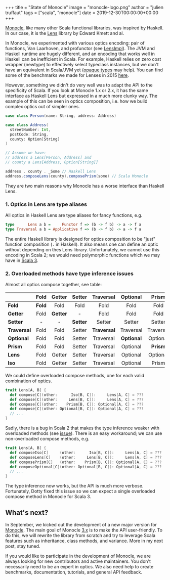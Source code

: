 +++
title = "State of Monocle"
image = "monocle-logo.png"
author = "julien truffaut"
tags = ["scala", "monocle"]
date = 2019-12-30T00:00:00+00:00
+++

[Monocle](https://github.com/julien-truffaut/Monocle), like many other Scala functional libraries, was inspired by Haskell.
In our case, it is the [Lens](https://hackage.haskell.org/package/lens) library by Edward Kmett and al.

In Monocle, we experimented with various optics encoding: pair of functions, Van Laarhoven, and profunctor
(see [LensImpl](https://github.com/julien-truffaut/LensImpl)). The JVM and Haskell runtime are hugely different, and an 
encoding that works well in Haskell can be inefficient in Scala. For example, Haskell relies on zero cost wrapper (newtype)
to effectively select typeclass instances, but we don't have an equivalent in Scala/JVM yet ([opaque types](https://dotty.epfl.ch/docs/reference/other-new-features/opaques.html)
may help). You can find some of the benchmarks we made for Lenses in 2015 [here](https://github.com/julien-truffaut/Monocle/wiki/Lens-Benchmark).

However, something we didn't do very well was to adapt the API to the specificity of Scala. If you look at Monocle
1.x or 2.x, it has the same interface as Haskell Lens but expressed in a much more clunky way. The example of this can
be seen in optics composition, i.e. how we build complex optics out of simpler ones.


``` scala
case class Person(name: String, address: Address)

case class Address(
  streetNumber: Int, 
  postCode: String, 
  county: Option[String]
)

// Assume we have:
// address a Lens[Person, Address] and 
// county a Lens[Address, Option[String]]

address . county . _Some // Haskell Lens
address.composeLens(county).composePrism(some) // Scala Monocle
```


They are two main reasons why Monocle has a worse interface than Haskell Lens.

### 1. Optics in Lens are type aliases

All optics in Haskell Lens are type aliases for fancy functions, e.g.

 ```haskell
 type      Lens a b =     Functor f => (b -> f b) -> a -> f a
 type Traversal a b = Applicative f => (b -> f b) -> a -> f a
``` 

The entire Haskell library is designed for optics composition to be "just" function composition (`.` in Haskell).
It also means one can define an optic without depending on thes Lens library. Unfortunately, we cannot use this
encoding in Scala 2; we would need polymorphic functions which 
we may have in [Scala 3](   (https://github.com/lampepfl/dotty/pull/4672)).

### 2. Overloaded methods have type inference issues 

Almost all optics compose together, see table:


|               | Fold       | Getter     | Setter     | Traversal    | Optional   | Prism      | Lens       | Iso        |
| ------------- |:----------:|:----------:|:----------:|:------------:|:----------:|:----------:|:----------:|:----------:|
| **Fold**      | **Fold**   | Fold       | Fold       | Fold         | Fold       | Fold       | Fold       | Fold       |
| **Getter**    | Fold       | **Getter** | -          | Fold         | Fold       | Fold       | Getter     | Getter     |
| **Setter**    | -          | -          | **Setter** | Setter       | Setter     | Setter     | Setter     | Setter     |
| **Traversal** | Fold       | Fold       | Setter     |**Traversal** | Traversal  | Traversal  | Traversal  | Traversal  |
| **Optional**  | Fold       | Fold       | Setter     | Traversal    |**Optional**| Optional   | Optional   | Optional   |
| **Prism**     | Fold       | Fold       | Setter     | Traversal    | Optional   | **Prism**  | Optional   | Prism      |
| **Lens**      | Fold       | Getter     | Setter     | Traversal    | Optional   | Optional   |**Lens**    | Lens       |
| **Iso**       | Fold       | Getter     | Setter     | Traversal    | Optional   | Prism      | Lens       |**Iso**     |

We could define overloaded compose methods, one for each valid combination of optics. 

```scala
trait Lens[A, B] {
  def compose[C](other:      Iso[B, C]):     Lens[A, C] = ???
  def compose[C](other:     Lens[B, C]):     Lens[A, C] = ???
  def compose[C](other:    Prism[B, C]): Optional[A, C] = ???
  def compose[C](other: Optional[B, C]): Optional[A, C] = ???
  // ...
}
```

Sadly, there is a bug in Scala 2 that makes the type inference weaker with overloaded methods (see [issue](https://github.com/julien-truffaut/Monocle/issues/417)).
There is an easy workaround; we can use non-overloaded compose methods, e.g.

```scala
trait Lens[A, B] {
  def composeIso[C]     (other:      Iso[B, C]):     Lens[A, C] = ???
  def composeLens[C]    (other:     Lens[B, C]):     Lens[A, C] = ???
  def composePrism[C]   (other:    Prism[B, C]): Optional[A, C] = ???
  def composeOptional[C](other: Optional[B, C]): Optional[A, C] = ???
  // ...
}
```

The type inference now works, but the API is much more verbose. Fortunately, Dotty fixed this issue so we can expect a
single overloaded compose method in Monocle for Scala 3.

## What's next?

In September, we kicked out the development of a new major version for [Monocle](https://github.com/julien-truffaut/Monocle/issues/714). 
The main goal of Monocle [3.x](https://github.com/julien-truffaut/Monocle/tree/3.x) is to make the API user-friendly. To do this, we will rewrite the library from scratch and try
to leverage Scala features such as inheritance, class methods, and variance. More in my next post, stay tuned.

If you would like to participate in the development of Monocle, we are always looking for new contributors and active
maintainers. You don't necessarily need to be an expert in optics. We also need help to create benchmarks, documentation,
tutorials, and general API feedback.
